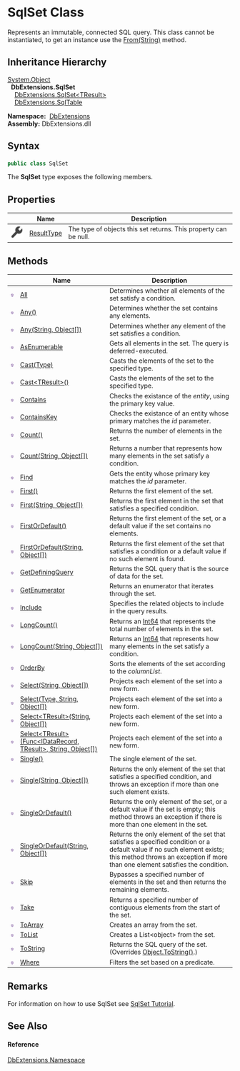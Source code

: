 SqlSet Class
============
Represents an immutable, connected SQL query. This class cannot be instantiated, to get an instance use the [From(String)][1] method.


Inheritance Hierarchy
---------------------
[System.Object][2]  
  **DbExtensions.SqlSet**  
    [DbExtensions.SqlSet&lt;TResult>][3]  
    [DbExtensions.SqlTable][4]  

  **Namespace:**  [DbExtensions][5]  
  **Assembly:** DbExtensions.dll

Syntax
------

```csharp
public class SqlSet
```

The **SqlSet** type exposes the following members.


Properties
----------

|                    | Name            | Description                                                      |
| ------------------ | --------------- | ---------------------------------------------------------------- |
| ![Public property] | [ResultType][6] | The type of objects this set returns. This property can be null. |


Methods
-------

|                  | Name                                                                      | Description                                                                                                                                                                                              |
| ---------------- | ------------------------------------------------------------------------- | -------------------------------------------------------------------------------------------------------------------------------------------------------------------------------------------------------- |
| ![Public method] | [All][7]                                                                  | Determines whether all elements of the set satisfy a condition.                                                                                                                                          |
| ![Public method] | [Any()][8]                                                                | Determines whether the set contains any elements.                                                                                                                                                        |
| ![Public method] | [Any(String, Object[])][9]                                                | Determines whether any element of the set satisfies a condition.                                                                                                                                         |
| ![Public method] | [AsEnumerable][10]                                                        | Gets all elements in the set. The query is deferred-executed.                                                                                                                                            |
| ![Public method] | [Cast(Type)][11]                                                          | Casts the elements of the set to the specified type.                                                                                                                                                     |
| ![Public method] | [Cast&lt;TResult>()][12]                                                  | Casts the elements of the set to the specified type.                                                                                                                                                     |
| ![Public method] | [Contains][13]                                                            | Checks the existance of the *entity*, using the primary key value.                                                                                                                                       |
| ![Public method] | [ContainsKey][14]                                                         | Checks the existance of an entity whose primary matches the *id* parameter.                                                                                                                              |
| ![Public method] | [Count()][15]                                                             | Returns the number of elements in the set.                                                                                                                                                               |
| ![Public method] | [Count(String, Object[])][16]                                             | Returns a number that represents how many elements in the set satisfy a condition.                                                                                                                       |
| ![Public method] | [Find][17]                                                                | Gets the entity whose primary key matches the *id* parameter.                                                                                                                                            |
| ![Public method] | [First()][18]                                                             | Returns the first element of the set.                                                                                                                                                                    |
| ![Public method] | [First(String, Object[])][19]                                             | Returns the first element in the set that satisfies a specified condition.                                                                                                                               |
| ![Public method] | [FirstOrDefault()][20]                                                    | Returns the first element of the set, or a default value if the set contains no elements.                                                                                                                |
| ![Public method] | [FirstOrDefault(String, Object[])][21]                                    | Returns the first element of the set that satisfies a condition or a default value if no such element is found.                                                                                          |
| ![Public method] | [GetDefiningQuery][22]                                                    | Returns the SQL query that is the source of data for the set.                                                                                                                                            |
| ![Public method] | [GetEnumerator][23]                                                       | Returns an enumerator that iterates through the set.                                                                                                                                                     |
| ![Public method] | [Include][24]                                                             | Specifies the related objects to include in the query results.                                                                                                                                           |
| ![Public method] | [LongCount()][25]                                                         | Returns an [Int64][26] that represents the total number of elements in the set.                                                                                                                          |
| ![Public method] | [LongCount(String, Object[])][27]                                         | Returns an [Int64][26] that represents how many elements in the set satisfy a condition.                                                                                                                 |
| ![Public method] | [OrderBy][28]                                                             | Sorts the elements of the set according to the *columnList*.                                                                                                                                             |
| ![Public method] | [Select(String, Object[])][29]                                            | Projects each element of the set into a new form.                                                                                                                                                        |
| ![Public method] | [Select(Type, String, Object[])][30]                                      | Projects each element of the set into a new form.                                                                                                                                                        |
| ![Public method] | [Select&lt;TResult>(String, Object[])][31]                                | Projects each element of the set into a new form.                                                                                                                                                        |
| ![Public method] | [Select&lt;TResult>(Func&lt;IDataRecord, TResult>, String, Object[])][32] | Projects each element of the set into a new form.                                                                                                                                                        |
| ![Public method] | [Single()][33]                                                            | The single element of the set.                                                                                                                                                                           |
| ![Public method] | [Single(String, Object[])][34]                                            | Returns the only element of the set that satisfies a specified condition, and throws an exception if more than one such element exists.                                                                  |
| ![Public method] | [SingleOrDefault()][35]                                                   | Returns the only element of the set, or a default value if the set is empty; this method throws an exception if there is more than one element in the set.                                               |
| ![Public method] | [SingleOrDefault(String, Object[])][36]                                   | Returns the only element of the set that satisfies a specified condition or a default value if no such element exists; this method throws an exception if more than one element satisfies the condition. |
| ![Public method] | [Skip][37]                                                                | Bypasses a specified number of elements in the set and then returns the remaining elements.                                                                                                              |
| ![Public method] | [Take][38]                                                                | Returns a specified number of contiguous elements from the start of the set.                                                                                                                             |
| ![Public method] | [ToArray][39]                                                             | Creates an array from the set.                                                                                                                                                                           |
| ![Public method] | [ToList][40]                                                              | Creates a List&lt;object> from the set.                                                                                                                                                                  |
| ![Public method] | [ToString][41]                                                            | Returns the SQL query of the set. (Overrides [Object.ToString()][42].)                                                                                                                                   |
| ![Public method] | [Where][43]                                                               | Filters the set based on a predicate.                                                                                                                                                                    |


Remarks
-------
For information on how to use SqlSet see [SqlSet Tutorial][44].

See Also
--------

#### Reference
[DbExtensions Namespace][5]  

[1]: ../Database/From_2.md
[2]: https://docs.microsoft.com/dotnet/api/system.object
[3]: ../SqlSet_1/README.md
[4]: ../SqlTable/README.md
[5]: ../README.md
[6]: ResultType.md
[7]: All.md
[8]: Any.md
[9]: Any_1.md
[10]: AsEnumerable.md
[11]: Cast.md
[12]: Cast__1.md
[13]: Contains.md
[14]: ContainsKey.md
[15]: Count.md
[16]: Count_1.md
[17]: Find.md
[18]: First.md
[19]: First_1.md
[20]: FirstOrDefault.md
[21]: FirstOrDefault_1.md
[22]: GetDefiningQuery.md
[23]: GetEnumerator.md
[24]: Include.md
[25]: LongCount.md
[26]: https://docs.microsoft.com/dotnet/api/system.int64
[27]: LongCount_1.md
[28]: OrderBy.md
[29]: Select.md
[30]: Select_1.md
[31]: Select__1_1.md
[32]: Select__1.md
[33]: Single.md
[34]: Single_1.md
[35]: SingleOrDefault.md
[36]: SingleOrDefault_1.md
[37]: Skip.md
[38]: Take.md
[39]: ToArray.md
[40]: ToList.md
[41]: ToString.md
[42]: https://docs.microsoft.com/dotnet/api/system.object.tostring#System_Object_ToString
[43]: Where.md
[44]: http://maxtoroq.github.io/DbExtensions/docs/SqlSet.html
[Public property]: ../../icons/pubproperty.svg "Public property"
[Public method]: ../../icons/pubmethod.svg "Public method"